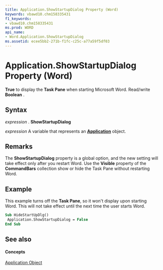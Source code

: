 ```yaml
---
title: Application.ShowStartupDialog Property (Word)
keywords: vbawd10.chm158335431
f1_keywords:
- vbawd10.chm158335431
ms.prod: WORD
api_name:
- Word.Application.ShowStartupDialog
ms.assetid: ecee5bb2-271b-f1fc-c25c-a77a59f5df03
---
```



# Application.ShowStartupDialog Property (Word)

 **True** to display the **Task Pane** when starting Microsoft Word. Read/write **Boolean** .


## Syntax

 _expression_ . **ShowStartupDialog**

 _expression_ A variable that represents an **[Application](application-object-word.md)** object.


## Remarks

The  **ShowStartupDialog** property is a global option, and the new setting will take effect only after you restart Word. Use the **Visible** property of the **CommandBars** collection show or hide the Task Pane without restarting Word.


## Example

This example turns off the  **Task Pane**, so it won't display upon starting Word. This will not take effect until the next time the user starts Word.


```vb
Sub HideStartUpDlg() 
 Application.ShowStartupDialog = False 
End Sub
```


## See also


#### Concepts


[Application Object](application-object-word.md)

